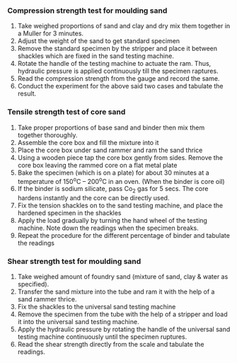 ### Compression strength test for moulding sand
1. Take weighed proportions of sand and clay and dry mix them together in a Muller for 3 minutes. 
2. Adjust the weight of the sand to get standard specimen 
3. Remove the standard specimen by the stripper and place it between shackles which are fixed in the sand testing machine. 
4. Rotate the handle of the testing machine to actuate the ram. Thus, hydraulic pressure is applied continuously till the specimen raptures. 
5. Read the compression strength from the gauge and record the same. 
6. Conduct the experiment for the above said two cases and tabulate the result.


### Tensile strength test of core sand
1. Take proper proportions of base sand and binder then mix them together thoroughly. 
2. Assemble the core box and fill the mixture into it
3. Place the core box under sand rammer and ram the sand thrice
4. Using a wooden piece tap the core box gently from sides. Remove the core box leaving the rammed core on a flat metal plate 
5. Bake the specimen (which is on a plate) for about 30 minutes at a temperature of 150<sup>o</sup>C – 200<sup>o</sup>C in an oven. (When the binder is core oil)
6. If the binder is sodium silicate, pass Co<sub>2</sub> gas for 5 secs. The core hardens instantly and the core can be directly used.
7. Fix the tension shackles on to the sand testing machine, and place the hardened specimen in the shackles
8. Apply the load gradually by turning the hand wheel of the testing machine. Note down the readings when the specimen breaks. 
9. Repeat the procedure for the different percentage of binder and tabulate the readings


### Shear strength test for moulding sand
1. Take weighed amount of foundry sand (mixture of sand, clay & water as specified). 
2. Transfer the sand mixture into the tube and ram it with the help of a sand rammer thrice. 
3. Fix the shackles to the universal sand testing machine
4. Remove the specimen from the tube with the help of a stripper and load it into the universal sand testing machine. 
5. Apply the hydraulic pressure by rotating the handle of the universal sand testing machine continuously until the specimen ruptures. 
6. Read the shear strength directly from the scale and tabulate the readings.

